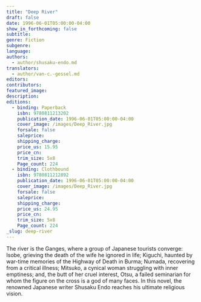 ```yaml
---
title: "Deep River"
draft: false
date: 1996-06-01T05:00:00-04:00
show_in_forthcoming: false
subtitle:
genre: Fiction
subgenre:
language:
authors:
  - author/shusaku-endo.md
translators:
  - author/van-c.-gessel.md
editors:
contributors:
featured_image:
description:
editions:
  - binding: Paperback
    isbn: 9780811213202
    publication_date: 1996-06-01T05:00:00-04:00
    cover_image: /images/Deep_River.jpg
    forsale: false
    saleprice:
    shipping_charge:
    price_us: 15.95
    price_cn:
    trim_size: 5x8
    Page_count: 224
  - binding: Clothbound
    isbn: 9780811212892
    publication_date: 1996-06-01T05:00:00-04:00
    cover_image: /images/Deep_River.jpg
    forsale: false
    saleprice:
    shipping_charge:
    price_us: 24.95
    price_cn:
    trim_size: 5x8
    Page_count: 224
_slug: deep-river
---
```


The river is the Ganges, where a group of Japanese tourists converge: Isobe, grieving the death of the wife he ignored in life; Kiguchi, haunted by war-time memories of the Highway of Death in Burma; Numada, recovering from a critical illness; Mitsuko, a cynical woman struggling with inner emptiness; and, the butt of her cruel interest, Otsu, a failed seminarian for whom the figure on the cross is a god of many faces. In this novel, the renowned Japanese writer Shusaku Endo reaches his ultimate religious vision.

